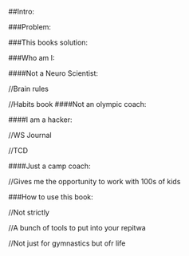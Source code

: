 ##Intro:

###Problem:


###This books solution:


###Who am I:

####Not a Neuro Scientist:

//Brain rules

//Habits book
####Not an olympic coach:



####I am a hacker:

//WS Journal

//TCD

####Just a camp coach:

//Gives me the opportunity to work with 100s of kids



###How to use this book:

//Not strictly

//A bunch of tools to put into your repitwa

//Not just for gymnastics but ofr life